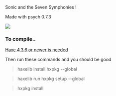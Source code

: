 Sonic and the Seven Symphonies !

Made with psych 0.7.3

![](https://github.com/FixedData/s3-public/blob/main/art/s3update1.png)

### To compile..

[Haxe 4.3.6 or newer is needed](https://haxe.org/download/version/4.3.6/)

Then run these commands and you should be good

> haxelib install hxpkg --global

> haxelib run hxpkg setup --global

> hxpkg install